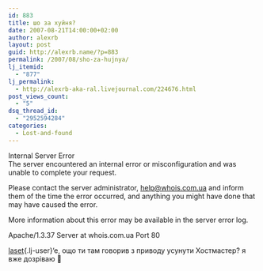 ```yaml
---
id: 883
title: шо за хуйня?
date: 2007-08-21T14:00:00+02:00
author: alexrb
layout: post
guid: http://alexrb.name/?p=883
permalink: /2007/08/sho-za-hujnya/
lj_itemid:
  - "877"
lj_permalink:
  - http://alexrb-aka-ral.livejournal.com/224676.html
post_views_count:
  - "5"
dsq_thread_id:
  - "2952594284"
categories:
  - Lost-and-found
---
```

Internal Server Error  
The server encountered an internal error or misconfiguration and was unable to complete your request.

Please contact the server administrator, help@whois.com.ua and inform them of the time the error occurred, and anything you might have done that may have caused the error.

More information about this error may be available in the server error log.

Apache/1.3.37 Server at whois.com.ua Port 80

[laset](http://laset.livejournal.com/){.lj-user}&#8216;e, ощо ти там говорив з приводу усунути Хостмастер? я вже дозріваю 🙂